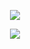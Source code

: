 <p align="center">
<img src="https://capsule-render.vercel.app/api?type=Venom&color=timeGradient&height=300&section=header&text=HI%20THERE!!&fontColor=f6f6f6&fontSize=70&fontAlign=50&fontAlignY=30&desc=I'm%20SHAWN.&descAlign=50&descSize=30&descAlignY=60&animation=fadeIn" />
</p>



<p align="center">
<img src="https://capsule-render.vercel.app/api?type=waving&color=timeGradient&height=150&&section=footer&text=THE%20END&fontColor=f8f8f8&fontSize=70&fontAlign=50&fontAlignY=70&animation=fadeIn" />
</p>
<!--
**dyuxiang/dyuxiang** is a ✨ _special_ ✨ repository because its `README.md` (this file) appears on your GitHub profile.

Here are some ideas to get you started:

- 🔭 I’m currently working on ...
- 🌱 I’m currently learning ...
- 👯 I’m looking to collaborate on ...
- 🤔 I’m looking for help with ...
- 💬 Ask me about ...
- 📫 How to reach me: ...
- 😄 Pronouns: ...
- ⚡ Fun fact: ...
-->
